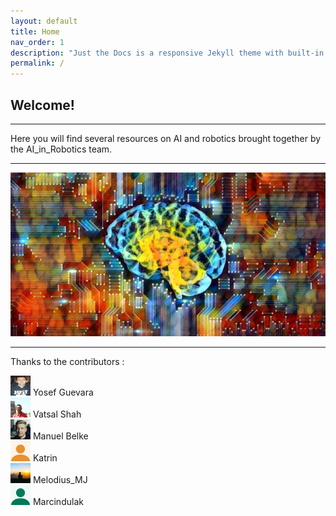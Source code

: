 ```yaml
---
layout: default
title: Home
nav_order: 1
description: "Just the Docs is a responsive Jekyll theme with built-in search that is easily customizable and hosted on GitHub Pages."
permalink: /
---
```


## Welcome!
<hr>
Here you will find several resources on AI and robotics brought together by the AI_in_Robotics team.
<hr>
<img src="utils/ai_net.jpg" alt=""/>
<hr>
Thanks to the contributors :
  
<img src="utils/Yosef_Guevara.png" width="32" height="32" alt=""/>  Yosef Guevara    
<img src="utils/Vatsal_Shah.jpg" width="32" height="32" alt=""/>  Vatsal Shah  
<img src="utils/Manuel_Belke.jpg" width="32" height="32" alt=""/>  Manuel Belke  
<img src="utils/Katrin.png" width="32" height="32" alt=""/>  Katrin  
<img src="utils/Melodius_MJ.jpg" width="32" height="32" alt=""/>  Melodius_MJ  
<img src="utils/marcindulak.png" width="32" height="32" alt=""/>  Marcindulak   
